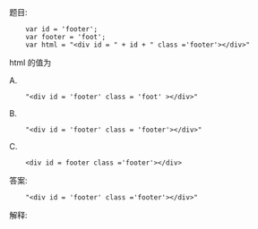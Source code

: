 题目:

		var id = 'footer';
    	var footer = 'foot';
    	var html = "<div id = " + id + " class ='footer'></div>"
  html 的值为

A.

		"<div id = 'footer' class = 'foot' ></div>"
B.

		"<div id = 'footer' class = 'footer'></div>"
C.

		<div id = footer class ='footer'></div>
答案:

		"<div id = 'footer' class ='footer'></div>"
解释: